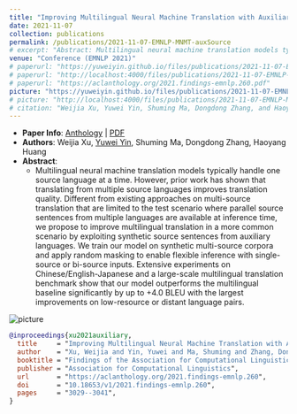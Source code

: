 ```yaml
---
title: "Improving Multilingual Neural Machine Translation with Auxiliary Source Languages"
date: 2021-11-07
collection: publications
permalink: /publications/2021-11-07-EMNLP-MNMT-auxSource
# excerpt: "Abstract: Multilingual neural machine translation models typically handle one source language at a time. However, prior work has shown that translating from multiple source languages improves translation quality. Different from existing approaches on multi-source translation that are limited to the test scenario where parallel source sentences from multiple languages are available at inference time, we propose to improve multilingual translation in a more common scenario by exploiting synthetic source sentences from auxiliary languages. We train our model on synthetic multi-source corpora and apply random masking to enable flexible inference with single-source or bi-source inputs. Extensive experiments on Chinese/English-Japanese and a large-scale multilingual translation benchmark show that our model outperforms the multilingual baseline significantly by up to +4.0 BLEU with the largest improvements on low-resource or distant language pairs."
venue: "Conference (EMNLP 2021)"
# paperurl: "https://yuweiyin.github.io/files/publications/2021-11-07-EMNLP-MNMT-auxSource.pdf"
# paperurl: "http://localhost:4000/files/publications/2021-11-07-EMNLP-MNMT-auxSource.pdf"
# paperurl: "https://aclanthology.org/2021.findings-emnlp.260.pdf"
picture: "https://yuweiyin.github.io/files/publications/2021-11-07-EMNLP-MNMT-auxSource.png"
# picture: "http://localhost:4000/files/publications/2021-11-07-EMNLP-MNMT-auxSource.png"
# citation: "Weijia Xu, Yuwei Yin, Shuming Ma, Dongdong Zhang, and Haoyang Huang. 2021. Improving Multilingual Neural Machine Translation with Auxiliary Source Languages. In Findings of the Association for Computational Linguistics: EMNLP 2021, pages 3029–3041, Punta Cana, Dominican Republic. Association for Computational Linguistics."
---
```


<script src="https://polyfill.io/v3/polyfill.min.js?features=es6"></script>
<script id="MathJax-script" async src="https://cdn.jsdelivr.net/npm/mathjax@3/es5/tex-mml-chtml.js"></script>
<script> 
MathJax = {
  tex: {
    inlineMath: [['$', '$']],
    processEscapes: true
  }
};
</script>

<!-- ## Improving Multilingual Neural Machine Translation with Auxiliary Source Languages -->

- **Paper Info**: [Anthology](https://aclanthology.org/2021.findings-emnlp.260/) \| [PDF](https://aclanthology.org/2021.findings-emnlp.260.pdf)
- **Authors**: Weijia Xu, <u>Yuwei Yin</u>, Shuming Ma, Dongdong Zhang, Haoyang Huang
- **Abstract**:
  - Multilingual neural machine translation models typically handle one source language at a time. However, prior work has shown that translating from multiple source languages improves translation quality. Different from existing approaches on multi-source translation that are limited to the test scenario where parallel source sentences from multiple languages are available at inference time, we propose to improve multilingual translation in a more common scenario by exploiting synthetic source sentences from auxiliary languages. We train our model on synthetic multi-source corpora and apply random masking to enable flexible inference with single-source or bi-source inputs. Extensive experiments on Chinese/English-Japanese and a large-scale multilingual translation benchmark show that our model outperforms the multilingual baseline significantly by up to +4.0 BLEU with the largest improvements on low-resource or distant language pairs.

![picture](https://yuweiyin.github.io/files/publications/2021-11-07-EMNLP-MNMT-auxSource.png)

<!-- - **Citation**:
  - Weijia Xu, Yuwei Yin, Shuming Ma, Dongdong Zhang, and Haoyang Huang. 2021. Improving Multilingual Neural Machine Translation with Auxiliary Source Languages. In Findings of the Association for Computational Linguistics: EMNLP 2021, pages 3029–3041, Punta Cana, Dominican Republic. Association for Computational Linguistics. -->

```bibtex
@inproceedings{xu2021auxiliary,
  title     = "Improving Multilingual Neural Machine Translation with Auxiliary Source Languages",
  author    = "Xu, Weijia and Yin, Yuwei and Ma, Shuming and Zhang, Dongdong and Huang, Haoyang",
  booktitle = "Findings of the Association for Computational Linguistics: EMNLP 2021",
  publisher = "Association for Computational Linguistics",
  url       = "https://aclanthology.org/2021.findings-emnlp.260",
  doi       = "10.18653/v1/2021.findings-emnlp.260",
  pages     = "3029--3041",
}
```
